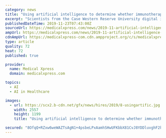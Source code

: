 ```yaml
---
category: news
title: "Using artificial intelligence to determine whether immunotherapy is working"
excerpt: "Scientists from the Case Western Reserve University digital imaging lab, already pioneering the use of Artificial Intelligence (AI ... know which patients would actually benefit from the therapy, and who would not. \"Even though immunotherapy has changed ..."
publishedDateTime: 2019-11-23T07:43:00Z
sourceUrl: https://medicalxpress.com/news/2019-11-artificial-intelligence-immunotherapy.html
ampUrl: https://medicalxpress.com/news/2019-11-artificial-intelligence-immunotherapy.amp
cdnAmpUrl: https://medicalxpress-com.cdn.ampproject.org/c/s/medicalxpress.com/news/2019-11-artificial-intelligence-immunotherapy.amp
type: article
quality: 72
heat: 72
published: true

provider:
  name: Medical Xpress
  domain: medicalxpress.com

topics:
  - AI
  - AI in Healthcare

images:
  - url: https://scx2.b-cdn.net/gfx/news/hires/2019/8-usingartific.jpg
    width: 2557
    height: 1199
    title: "Using artificial intelligence to determine whether immunotherapy is working"

secured: "8OfqQ+RZxw6weWAZTsAgN1+4psbeLPxAamhSHwUFKbbX81CvJ8YDDluvghF2kA3pJqTfQc0J4gX1LhfveHsBza5LWT6mQHXi0m+HeZtLqsYhKdifPyvTYi3j1Q3uZ78Pla1mjg8epwQsfLvDCtBmEdlx0IuYtZ0lPejTb1/ubmo0JBWaUuHC8Mb0QoQ3KXxjbBlnuJ2b/pBs9E6ng+0axL2lmq5TmhUD0ULw/+GxC0tQKl3s2arKfu/qPJ+OIGdCt2uAZRBerES0QjxW2sqjpw==;eS6tGDxbUVx4k2FjHDK4LA=="
---
```



